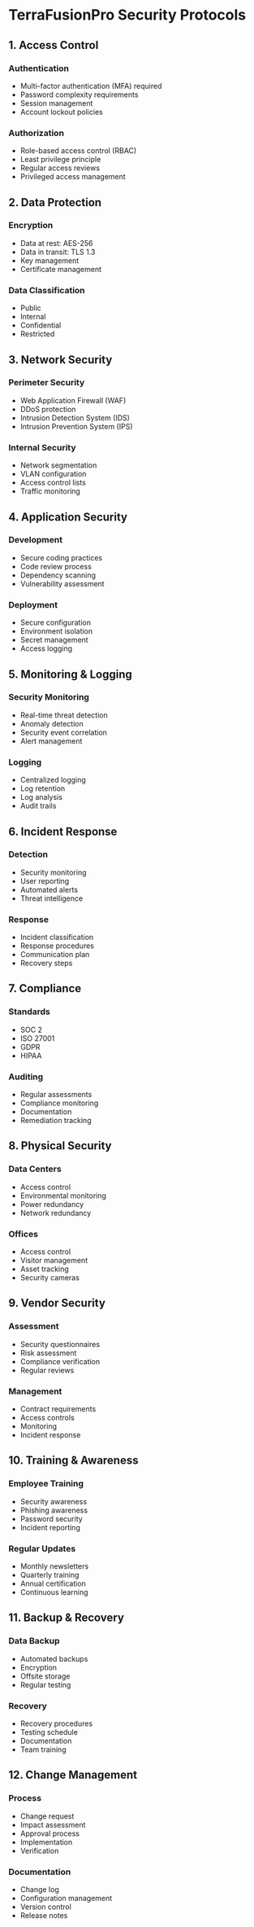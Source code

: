# TerraFusionPro Security Protocols

## 1. Access Control

### Authentication
- Multi-factor authentication (MFA) required
- Password complexity requirements
- Session management
- Account lockout policies

### Authorization
- Role-based access control (RBAC)
- Least privilege principle
- Regular access reviews
- Privileged access management

## 2. Data Protection

### Encryption
- Data at rest: AES-256
- Data in transit: TLS 1.3
- Key management
- Certificate management

### Data Classification
- Public
- Internal
- Confidential
- Restricted

## 3. Network Security

### Perimeter Security
- Web Application Firewall (WAF)
- DDoS protection
- Intrusion Detection System (IDS)
- Intrusion Prevention System (IPS)

### Internal Security
- Network segmentation
- VLAN configuration
- Access control lists
- Traffic monitoring

## 4. Application Security

### Development
- Secure coding practices
- Code review process
- Dependency scanning
- Vulnerability assessment

### Deployment
- Secure configuration
- Environment isolation
- Secret management
- Access logging

## 5. Monitoring & Logging

### Security Monitoring
- Real-time threat detection
- Anomaly detection
- Security event correlation
- Alert management

### Logging
- Centralized logging
- Log retention
- Log analysis
- Audit trails

## 6. Incident Response

### Detection
- Security monitoring
- User reporting
- Automated alerts
- Threat intelligence

### Response
- Incident classification
- Response procedures
- Communication plan
- Recovery steps

## 7. Compliance

### Standards
- SOC 2
- ISO 27001
- GDPR
- HIPAA

### Auditing
- Regular assessments
- Compliance monitoring
- Documentation
- Remediation tracking

## 8. Physical Security

### Data Centers
- Access control
- Environmental monitoring
- Power redundancy
- Network redundancy

### Offices
- Access control
- Visitor management
- Asset tracking
- Security cameras

## 9. Vendor Security

### Assessment
- Security questionnaires
- Risk assessment
- Compliance verification
- Regular reviews

### Management
- Contract requirements
- Access controls
- Monitoring
- Incident response

## 10. Training & Awareness

### Employee Training
- Security awareness
- Phishing awareness
- Password security
- Incident reporting

### Regular Updates
- Monthly newsletters
- Quarterly training
- Annual certification
- Continuous learning

## 11. Backup & Recovery

### Data Backup
- Automated backups
- Encryption
- Offsite storage
- Regular testing

### Recovery
- Recovery procedures
- Testing schedule
- Documentation
- Team training

## 12. Change Management

### Process
- Change request
- Impact assessment
- Approval process
- Implementation
- Verification

### Documentation
- Change log
- Configuration management
- Version control
- Release notes 